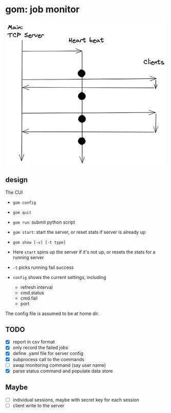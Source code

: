 # gom: job monitor


![timing](./gom.png "Timing")


## design

The CUI

- `gom config`
- `gom quit`
- `gom run`: submit python script
- `gom start`: start the server, or reset stats if server is already up
- `gom show [-v] [-t type]`

- Here `start` spins up the server if it's not up, or resets the stats for a
  running server
- `-t` picks running fail success
- `config` shows the current settings, including
  - refresh interval
  - cmd.status
  - cmd.fail
  - port

The config file is assumed to be at home dir.

## TODO

- [x] report in csv format
- [x] only record the failed jobs
- [x] define .yaml file for server config
- [x] subprocess call to the commands
- [ ] swap monitoring command (say user name)
- [x] parse status command and populate data store

## Maybe
- [ ] individual sessions, maybe with secret key for each session
- [ ] client write to the server
